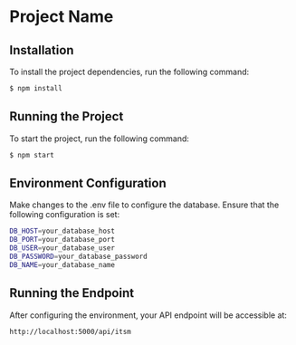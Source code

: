 # Project Name

## Installation

To install the project dependencies, run the following command:

```bash
$ npm install
```

## Running the Project

To start the project, run the following command:

```bash
$ npm start
```

## Environment Configuration

Make changes to the .env file to configure the database. Ensure that the following configuration is set:

```bash
DB_HOST=your_database_host
DB_PORT=your_database_port
DB_USER=your_database_user
DB_PASSWORD=your_database_password
DB_NAME=your_database_name
```
## Running the Endpoint

After configuring the environment, your API endpoint will be accessible at:

```bash
http://localhost:5000/api/itsm
```